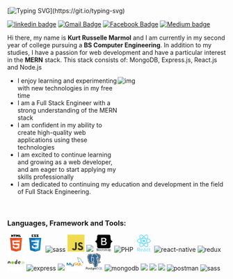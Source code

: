 [![Typing SVG](https://readme-typing-svg.herokuapp.com?duration=3000&center=true&width=450&lines=Welcome+to+my+Github+Page!;I'm+Kurt+Russelle+Marmol.;Computer+Engineering+Student.;I'm+always+expanding+my+tech+stack!)](https://git.io/typing-svg)

[![linkedin badge](https://img.shields.io/badge/jkrmarmol-30302f?style=flat&logo=linkedin)](https://www.linkedin.com/in/jkrmarmol/)
[![Gmail Badge](https://img.shields.io/badge/jkurtrussellemarmol@gmail.com-30302f?style=flat&logo=Gmail&logoColor=red)](mailto:jkurtrussellemarmol@gmail.com)
[![Facebook Badge](https://img.shields.io/badge/jkrmarmol-30302f?style=flat&logo=facebook)](https://facebook.com/jkrmarmol)
[![Medium badge](https://img.shields.io/badge/xkurtph-30302f?style=flat&logo=medium)](https://xkurtph.medium.com/)

   Hi there, my name is **Kurt Russelle Marmol** and I am currently in my second year of college pursuing a **BS Computer Engineering**. In addition to my studies, I have a passion for web development and have a particular interest in the **MERN** stack. This stack consists of: MongoDB, Express.js, React.js and Node.js

<img align='right' src="https://c.tenor.com/whgQwNlVvNkAAAAi/xero-code.gif" alt="img" width="250" height="210"/>

- I enjoy learning and experimenting with new technologies in my free time
- I am a Full Stack Engineer with a strong understanding of the MERN stack
- I am confident in my ability to create high-quality web applications using these technologies
- I am excited to continue learning and growing as a web developer, and am eager to start applying my skills professionally
- I am dedicated to continuing my education and development in the field of Full Stack Engineering.

<br>

<h3 align="left">Languages, Framework and Tools:</h3>
<p align="left"> 

<img src="https://raw.githubusercontent.com/devicons/devicon/master/icons/html5/html5-original-wordmark.svg" alt="html5" width="40" height="40" />
<img src="https://raw.githubusercontent.com/devicons/devicon/master/icons/css3/css3-original-wordmark.svg" alt="css3" width="40" height="40" />
<img src="https://img.icons8.com/color/256/sass.png" alt="sass" width="40" height="40"/>
<img src="https://raw.githubusercontent.com/devicons/devicon/master/icons/javascript/javascript-original.svg" alt="javascript" width="40" height="40" />
<img src="https://img.icons8.com/fluent/48/4a90e2/typescript.png"/>
<img src="https://raw.githubusercontent.com/devicons/devicon/master/icons/bootstrap/bootstrap-plain-wordmark.svg" alt="bootstrap" width="40" height="40" />
<img src="https://profilinator.rishav.dev/skills-assets/php-original.svg" alt="PHP" height="40" width="40" /> 
<img src="https://raw.githubusercontent.com/devicons/devicon/master/icons/react/react-original-wordmark.svg" alt="react" width="40" height="40" />
<img src="https://www.datocms-assets.com/45470/1631026680-logo-react-native.png" alt="react-native" width="60" height="42" />
<img src="https://img.icons8.com/color/48/redux" alt="redux" height="40" width="40" /> 
<img src="https://raw.githubusercontent.com/devicons/devicon/master/icons/nodejs/nodejs-original-wordmark.svg" alt="nodejs" width="40" height="40" />
<img src="https://cdn.buttercms.com/8am8PZECScDawQa33Lv2" alt="express" width="40" height="40" />
<img src="https://img.icons8.com/color/48/4a90e2/c-plus-plus-logo.png"/>
<img src="https://raw.githubusercontent.com/devicons/devicon/master/icons/mysql/mysql-original-wordmark.svg" alt="html5" width="40" height="40" />
<img src="https://raw.githubusercontent.com/devicons/devicon/master/icons/postgresql/postgresql-original-wordmark.svg" alt="html5" width="40" height="40" />
<img src="https://img.icons8.com/color/512/mongodb.png" alt="mongodb" width="40" height="40"/>
<img src="https://img.icons8.com/color/48/4a90e2/visual-studio-code-2019.png"/>
<img src="https://img.icons8.com/color/48/4a90e2/git.png"/>
<img src="https://img.icons8.com/fluent/48/4a90e2/github.png"/>
<img src="https://www.vectorlogo.zone/logos/getpostman/getpostman-icon.svg" alt="postman" width="40" height="40" />
<img src="https://img.icons8.com/fluency/256/figma.png" alt="sass" width="40" height="40"/>


</p>
